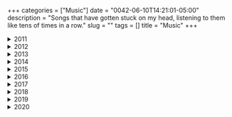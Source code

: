 +++
categories = ["Music"]
date = "0042-06-10T14:21:01-05:00"
description = "Songs that have gotten stuck on my head, listening to them like tens of times in a row."
slug = ""
tags = []
title = "Music"
+++


<details>
<summary>2011</summary>


_July 10th, 2011._
<center><iframe width="560" height="315" src="https://www.youtube-nocookie.com/embed/EzCKrwOme2U" frameborder="0" allow="accelerometer; autoplay; encrypted-media; gyroscope; picture-in-picture" allowfullscreen></iframe></center>
<center>_"Change everything you are, and everything you were"_</center>


_September 15th, 2011._
<center><iframe width="560" height="315" src="https://www.youtube-nocookie.com/embed/VK3Q4SLVkAU" frameborder="0" allow="accelerometer; autoplay; encrypted-media; gyroscope; picture-in-picture" allowfullscreen></iframe></center>
<center>_"The circle only has one side"_</center>


_October 1st, 2011._
<center><iframe width="560" height="315" src="https://www.youtube-nocookie.com/embed/rn7MmS3vazU" frameborder="0" allow="accelerometer; autoplay; encrypted-media; gyroscope; picture-in-picture" allowfullscreen></iframe></center>
<center>I truly believe **Echoes** was made to go along **2001: A Space Odyssey**.\\
_"And no one called us to the land, and no one knows the where's or why's"_</center>


_November 16th, 2011._
<center><iframe width="560" height="315" src="https://www.youtube-nocookie.com/embed/HBe9vkmD-Os" frameborder="0" allow="accelerometer; autoplay; encrypted-media; gyroscope; picture-in-picture" allowfullscreen></iframe></center>
<center>_"What we've become, is contrary to what we want"_</center>


_December 1st, 2011._
<center><iframe width="560" height="315" src="https://www.youtube-nocookie.com/embed/C4FG_xZAzsQ" frameborder="0" allow="accelerometer; autoplay; encrypted-media; gyroscope; picture-in-picture" allowfullscreen></iframe></center>
<center>_"One day this chalk outline will circle this city"_</center>


_December 10th, 2011._
<center><iframe width="560" height="315" src="https://www.youtube-nocookie.com/embed/9yAxIdkF2Qo" frameborder="0" allow="accelerometer; autoplay; encrypted-media; gyroscope; picture-in-picture" allowfullscreen></iframe></center>
<center>_"I'll lay down in the sand and let the ocean lead, carry me to Innisfree like pollen on the breeze"_</center>


</details>
<details>
<summary>2012</summary>


_January 2th, 2012._
<center><iframe width="560" height="315" src="https://www.youtube-nocookie.com/embed/lKJ8n8xYd-Q" frameborder="0" allow="accelerometer; autoplay; encrypted-media; gyroscope; picture-in-picture" allowfullscreen></iframe></center>
<center>_"Remember when you were young, you shone like the sun"_</center>
<center>_"Now there's a look in your eyes, like black holes in the sky"_</center>


_February 25th, 2012._
<center><iframe width="560" height="315" src="https://www.youtube-nocookie.com/embed/mUxIaUVk8Ng" frameborder="0" allow="accelerometer; autoplay; encrypted-media; gyroscope; picture-in-picture" allowfullscreen></iframe></center>
<center>_"There are memories from my shining teen years, burnt into my eyes, aren't there?"_</center>


_May 27th, 2012._
<center><iframe width="560" height="315" src="https://www.youtube-nocookie.com/embed/RaTPw8M0NbM" frameborder="0" allow="accelerometer; autoplay; encrypted-media; gyroscope; picture-in-picture" allowfullscreen></iframe></center>
<center>_"These wars, they can't be won, and do you want them to go on, and on and on"_</center>


_June 16th, 2012._
<center><iframe width="560" height="315" src="https://www.youtube-nocookie.com/embed/0fcRa5Z6LmU" frameborder="0" allow="accelerometer; autoplay; encrypted-media; gyroscope; picture-in-picture" allowfullscreen></iframe></center>
<center>_"In the water where I center my emotion, all the world can pass me by"_</center>


_July 9th, 2012._
<center><iframe width="560" height="315" src="https://www.youtube-nocookie.com/embed/2w6kHS_IRrE" frameborder="0" allow="accelerometer; autoplay; encrypted-media; gyroscope; picture-in-picture" allowfullscreen></iframe></center>
<center>_"Are you such a dreamer, to put the world to rights?"_</center>


_July 15th, 2012._
<center><iframe width="560" height="315" src="https://www.youtube-nocookie.com/embed/KQH2Kq1QXaI" frameborder="0" allow="accelerometer; autoplay; encrypted-media; gyroscope; picture-in-picture" allowfullscreen></iframe></center>
<center>_"Well, am I getting closer? Will I ever get there? Does it even matter? Do I really need it?"_</center>


_August 30th, 2012._
<center><iframe width="560" height="315" src="https://www.youtube-nocookie.com/embed/HYyw0Zv1iw4" frameborder="0" allow="accelerometer; autoplay; encrypted-media; gyroscope; picture-in-picture" allowfullscreen></iframe></center>
<center>_"Steal me now and forever, I'll steal something good for you"_</center>


_September 23rd, 2012._
<center><iframe width="560" height="315" src="https://www.youtube-nocookie.com/embed/BbWBRnDK_AE" frameborder="0" allow="accelerometer; autoplay; encrypted-media; gyroscope; picture-in-picture" allowfullscreen></iframe></center>
<center>On this day I listened to this song **33 times** while developing [this](https://www.youtube.com/watch?v=CiVLUqopDKA).\\
_"Don't get any big ideas, they're not gonna happen"_</center>


_September 28th, 2012._
<center><iframe width="560" height="315" src="https://www.youtube-nocookie.com/embed/XJ2S2_TpWN8" frameborder="0" allow="accelerometer; autoplay; encrypted-media; gyroscope; picture-in-picture" allowfullscreen></iframe></center>
<center>_"The time has come to destroy your supremacy"_</center>


_October 14th, 2012._
<center><iframe width="560" height="315" src="https://www.youtube-nocookie.com/embed/jkhVjm9iGFc" frameborder="0" allow="accelerometer; autoplay; encrypted-media; gyroscope; picture-in-picture" allowfullscreen></iframe></center>
<center>_"I choose to survive, whatever it takes"_</center>


</details>
<details>
<summary>2013</summary>


_February 2th, 2013._
<center><iframe width="560" height="315" src="https://www.youtube-nocookie.com/embed/M8ep7f8fFSI" frameborder="0" allow="accelerometer; autoplay; encrypted-media; gyroscope; picture-in-picture" allowfullscreen></iframe></center>
<center>_"The only one who's judging you is yourself, nobody else"_</center>


_February 4th, 2013._
<center><iframe width="560" height="315" src="https://www.youtube-nocookie.com/embed/UVadPWNLiZs" frameborder="0" allow="accelerometer; autoplay; encrypted-media; gyroscope; picture-in-picture" allowfullscreen></iframe></center>
<center>**Oracular Spectacular** is a fucking amazing album.\\
_"I am fire, where's my form?"_</center>


_March 13th, 2013._
<center><iframe width="560" height="315" src="https://www.youtube-nocookie.com/embed/hO1pn6D-t4M" frameborder="0" allow="accelerometer; autoplay; encrypted-media; gyroscope; picture-in-picture" allowfullscreen></iframe></center>
<center>_"...Shall consume the world to ashes"_</center>


_April 27th, 2013._
<center><iframe width="560" height="315" src="https://www.youtube-nocookie.com/embed/fTaOlBWcl48" frameborder="0" allow="accelerometer; autoplay; encrypted-media; gyroscope; picture-in-picture" allowfullscreen></iframe></center>
<center>_"Pleased to meet you take my hand, there is no way back from here"_</center>


_May 15th, 2013._
<center><iframe width="560" height="315" src="https://www.youtube-nocookie.com/embed/_Osc5Zc9jSE" frameborder="0" allow="accelerometer; autoplay; encrypted-media; gyroscope; picture-in-picture" allowfullscreen></iframe></center>
<center>_"The clock puts its hands 'round, the hourglass waist"_</center>


_May 29th, 2013._
<center><iframe width="560" height="315" src="https://www.youtube-nocookie.com/embed/eBG7P-K-r1Y" frameborder="0" allow="accelerometer; autoplay; encrypted-media; gyroscope; picture-in-picture" allowfullscreen></iframe></center>
<center>_"The only thing I'll ever ask of you, you've got to promise not to stop when I say"_</center>


_June 28th, 2013._
<center><iframe width="560" height="315" src="https://www.youtube-nocookie.com/embed/evG2DDmSdxM" frameborder="0" allow="accelerometer; autoplay; encrypted-media; gyroscope; picture-in-picture" allowfullscreen></iframe></center>
<center>I’ve never heard the word _“fucking”_ said so beautifully.</center>


_August 7th, 2013._
<center><iframe width="560" height="315" src="https://www.youtube-nocookie.com/embed/dfbg5qv03Hk" frameborder="0" allow="accelerometer; autoplay; encrypted-media; gyroscope; picture-in-picture" allowfullscreen></iframe></center>
<center>_"I could never know what the dead man sees, I could never know what the deaf man hears"_</center>


_August 8th, 2013._
<center><iframe width="560" height="315" src="https://www.youtube-nocookie.com/embed/Y22tIJ6toPY" frameborder="0" allow="accelerometer; autoplay; encrypted-media; gyroscope; picture-in-picture" allowfullscreen></iframe></center>
<center>**Goodfellas** is an incredible movie.\\
_"My clothes may still be torn and tattled, but in my heart I'd be a king"_</center>


</details>
<details>
<summary>2014</summary>


_February 5th, 2014._
<center><iframe width="560" height="315" src="https://www.youtube-nocookie.com/embed/DuQ4WSF6MkQ" frameborder="0" allow="accelerometer; autoplay; encrypted-media; gyroscope; picture-in-picture" allowfullscreen></iframe></center>
<center>_"... And smiles as the puppets dance, in the court of the crimson king"_</center>


_March 10th, 2014._
<center><iframe width="560" height="315" src="https://www.youtube-nocookie.com/embed/56hqrlQxMMI" frameborder="0" allow="accelerometer; autoplay; encrypted-media; gyroscope; picture-in-picture" allowfullscreen></iframe></center>
<center>_"Don’t say **words** you’re gonna regret, don’t let the **fire** rush to your head"_</center>


_March 28th, 2014._
<center><iframe width="560" height="315" src="https://www.youtube-nocookie.com/embed/d3sA5plF6kE" frameborder="0" allow="accelerometer; autoplay; encrypted-media; gyroscope; picture-in-picture" allowfullscreen></iframe></center>
<center>_"I feel the salty waves come in, I feel them crash against my skin,\\
and I smile as I respire **because I know they'll never win**"_</center>


_April 20th, 2014._
<center><iframe width="560" height="315" src="https://www.youtube-nocookie.com/embed/iMfjROpKCnw" frameborder="0" allow="accelerometer; autoplay; encrypted-media; gyroscope; picture-in-picture" allowfullscreen></iframe></center>
<center>_"I'll never get your bullet out of my mind"_</center>


_August 19th, 2014._
<center><iframe width="560" height="315" src="https://www.youtube-nocookie.com/embed/bc0KhhjJP98" frameborder="0" allow="accelerometer; autoplay; encrypted-media; gyroscope; picture-in-picture" allowfullscreen></iframe></center>
<center>I **love** the **Guardians of The Galaxy** soundtrack.</center>
<center>_"Come and get your love"_</center>


_October 14th, 2014._
<center><iframe width="560" height="315" src="https://www.youtube-nocookie.com/embed/2iUfn5vJI7Q" frameborder="0" allow="accelerometer; autoplay; encrypted-media; gyroscope; picture-in-picture" allowfullscreen></iframe></center>
<center>_"How can I tell you I was wrong?"_</center>


_November 16th, 2014._
<center><iframe width="560" height="315" src="https://www.youtube-nocookie.com/embed/J0RKpmjjpLQ" frameborder="0" allow="accelerometer; autoplay; encrypted-media; gyroscope; picture-in-picture" allowfullscreen></iframe></center>
<center>It was with this piece of music that I fell in love for the rest of my life with **Philip Glass**' music.</center>


_December 10th, 2014._
<center><iframe width="560" height="315" src="https://www.youtube-nocookie.com/embed/lK0t7O-e3yw" frameborder="0" allow="accelerometer; autoplay; encrypted-media; gyroscope; picture-in-picture" allowfullscreen></iframe></center>
<center>_"It feels so good in the bay"_</center>


_December 28th, 2014._
<center><iframe width="560" height="315" src="https://www.youtube-nocookie.com/embed/AZKcl4-tcuo" frameborder="0" allow="accelerometer; autoplay; encrypted-media; gyroscope; picture-in-picture" allowfullscreen></iframe></center>
<center>_"Is there life on Mars?"_</center>


</details>
<details>
<summary>2015</summary>


_April 8th, 2015._
<center><iframe width="560" height="315" src="https://www.youtube-nocookie.com/embed/p-HI3kd5jPc" frameborder="0" allow="accelerometer; autoplay; encrypted-media; gyroscope; picture-in-picture" allowfullscreen></iframe></iframe></center>
<center>**2009**. Astronomy. 10th Grade. Crazy times.\\
_"Tongue-tied and twisted, just an Earth-bound misfit, I"_</center>


_March 30th, 2015._
<center><iframe width="560" height="315" src="https://www.youtube.com/embed/l2cyFpa0mo8" frameborder="0" allow="accelerometer; autoplay; encrypted-media; gyroscope; picture-in-picture" allowfullscreen></iframe></center>
<center>_"Mr. Sandman, bring me a dream"_</center>


_May 20st, 2015._
<center><iframe width="560" height="315" src="https://www.youtube-nocookie.com/embed/bK7HJvmgFnM" frameborder="0" allow="accelerometer; autoplay; encrypted-media; gyroscope; picture-in-picture" allowfullscreen></iframe></center>
<center>I had a **very intense** lucid dream and this song was in it.</center>


_May 21st, 2015._
<iframe width="560" height="315" src="https://www.youtube-nocookie.com/embed/JwYX52BP2Sk" frameborder="0" allow="accelerometer; autoplay; encrypted-media; gyroscope; picture-in-picture" allowfullscreen></iframe>
<center>_"You are young and life is long and there is time to kill today"_</center>


_July 7th, 2015._
<center><iframe width="560" height="315" src="https://www.youtube-nocookie.com/embed/zPOCZaxjFcU" frameborder="0" allow="accelerometer; autoplay; encrypted-media; gyroscope; picture-in-picture" allowfullscreen></iframe></center>
<center>_"I remember every word you said, I remember voices in my head"_</center>

[![01]][01]
<center>_"We love you, drunk Ted"_</center>


_July 19th, 2015._
<center><iframe width="560" height="315" src="https://www.youtube-nocookie.com/embed/4TZPYWfJ6yU" frameborder="0" allow="accelerometer; autoplay; encrypted-media; gyroscope; picture-in-picture" allowfullscreen></iframe></center>
<center>_"Slipped off into the slipstream, she's looking for the summer dream,\\
Came down from the mountain, to find another machine"_</center>


_October 21st, 2015._
<center><iframe width="560" height="315" src="https://www.youtube-nocookie.com/embed/KCkgYhtz64U" frameborder="0" allow="accelerometer; autoplay; encrypted-media; gyroscope; picture-in-picture" allowfullscreen></iframe></center>
<center>Today's the day Marty McFly arrived to the future.\\
_"First time you feel it, it might make you sad, next time you feel it it might make you mad"_</center>


_October 23th, 2015._
<center><iframe width="560" height="315" src="https://www.youtube-nocookie.com/embed/pR_5QRO6kPM" frameborder="0" allow="accelerometer; autoplay; encrypted-media; gyroscope; picture-in-picture" allowfullscreen></iframe></center>
<center>I'm going home.</center>


_October 27th, 2015._
<center><iframe width="560" height="315" src="https://www.youtube-nocookie.com/embed/G_sBOsh-vyI" frameborder="0" allow="accelerometer; autoplay; encrypted-media; gyroscope; picture-in-picture" allowfullscreen></iframe></center>
<center>I felt in love with **Muse** with this song in 2008, and today I get to see them live.\\
_"Don't waste your time, or time will waste you"_</center>


_November 17th, 2015._
<center><iframe width="560" height="315" src="https://www.youtube-nocookie.com/embed/CvFH_6DNRCY" frameborder="0" allow="accelerometer; autoplay; encrypted-media; gyroscope; picture-in-picture" allowfullscreen></iframe></center>
<center>Like **Radiohead** [once wrote](https://www.youtube.com/watch?v=INvrv9ppxvQ), _"I was dropped from the moonbeam, and sailed on shooting stars"_</center>


_December 22nd, 2015._
<center><iframe width="560" height="315" src="https://www.youtube-nocookie.com/embed/onRk0sjSgFU" frameborder="0" allow="accelerometer; autoplay; encrypted-media; gyroscope; picture-in-picture" allowfullscreen></iframe></center>
<center>Things are ███ in their right place.</center>


</details>
<details>
<summary>2016</summary>


_January 30th, 2016._
<center><iframe width="560" height="315" src="https://www.youtube-nocookie.com/embed/IU2wBKoDOzg" frameborder="0" allow="accelerometer; autoplay; encrypted-media; gyroscope; picture-in-picture" allowfullscreen></iframe></center>
<center>I really love this cover of **David Bowie**'s [song](https://www.youtube.com/watch?v=g33-W9t2q2Q).\\
_"I spoke into his eyes, I thought you died alone, a long long time ago"_</center>


_April 23rd, 2016._
<center><iframe width="560" height="315" src="https://www.youtube-nocookie.com/embed/amCYjep3KMQ" frameborder="0" allow="accelerometer; autoplay; encrypted-media; gyroscope; picture-in-picture" allowfullscreen></iframe></center>
<center>_"The same blood runs through both of us, the blood of a beast who wanders"_</center>


_May 30th, 2016._
<center><iframe width="560" height="315" src="https://www.youtube-nocookie.com/embed/hxDZYi0li88" frameborder="0" allow="accelerometer; autoplay; encrypted-media; gyroscope; picture-in-picture" allowfullscreen></iframe></center>
<center>_"Oh, there's a hole inside my boat, and I need to stay afloat, for the summer"_</center>


_June 10th, 2016._
<center><iframe width="560" height="315" src="https://www.youtube-nocookie.com/embed/K-SRvG6NAFY" frameborder="0" allow="accelerometer; autoplay; encrypted-media; gyroscope; picture-in-picture" allowfullscreen></iframe></center>
<center>_"I stare at the stars, and the sky up above, and think, what am I made of?"_</center>


_July 10th, 2016._
<center><iframe width="560" height="315" src="https://www.youtube-nocookie.com/embed/EfZ8E0tAXPY" frameborder="0" allow="accelerometer; autoplay; encrypted-media; gyroscope; picture-in-picture" allowfullscreen></iframe></center>
<center>An unforgettable road trip down [California 1](https://en.wikipedia.org/wiki/California_State_Route_1).\\
_"I reach as far as I can see, just to change this melody"_</center>


_July 13th, 2016._
<center><iframe width="560" height="315" src="https://www.youtube-nocookie.com/embed/_wFMY0r7X-w" frameborder="0" allow="accelerometer; autoplay; encrypted-media; gyroscope; picture-in-picture" allowfullscreen></iframe></center>
<center>_"I fell asleep amid the flowers, for a couple of hours on a beautiful day"_</center>


_August 4th, 2016._
<center><iframe width="560" height="315" src="https://www.youtube-nocookie.com/embed/74xG578R3Ss" frameborder="0" allow="accelerometer; autoplay; encrypted-media; gyroscope; picture-in-picture" allowfullscreen></iframe></center>
<center><iframe width="560" height="315" src="https://www.youtube-nocookie.com/embed/9NEMMak1h-Y" frameborder="0" allow="accelerometer; autoplay; encrypted-media; gyroscope; picture-in-picture" allowfullscreen></iframe></center>
<center>_"Wake me in a thousand years, when computers can shed tears"_</center>


_August 22nd, 2016._
<center><iframe width="560" height="315" src="https://www.youtube-nocookie.com/embed/UmFFTkjs-O0" frameborder="0" allow="accelerometer; autoplay; encrypted-media; gyroscope; picture-in-picture" allowfullscreen></iframe></center>
<center>_"And you finally found all your courage, to let it all go"_</center>


_October 4th, 2016._
<center><iframe width="560" height="315" src="https://www.youtube-nocookie.com/embed/KDGMU6sdVBE" frameborder="0" allow="accelerometer; autoplay; encrypted-media; gyroscope; picture-in-picture" allowfullscreen></iframe></center>
<center>_"Darling so share with me, your love if you have enough,\\
Your tears if your holding back, or pain if that’s what it is"_</center>


_October 13th, 2016._
<center><iframe width="560" height="315" src="https://www.youtube-nocookie.com/embed/GVAUnKK1DdQ" frameborder="0" allow="accelerometer; autoplay; encrypted-media; gyroscope; picture-in-picture" allowfullscreen></iframe></center>
<center>This is a race against time itself.</center>


_December 31st, 2016._
<center><iframe width="560" height="315" src="https://www.youtube-nocookie.com/embed/8IJzYAda1wA" frameborder="0" allow="accelerometer; autoplay; encrypted-media; gyroscope; picture-in-picture" allowfullscreen></iframe></center>
<center> This was the last great **christmas** for a long time.\\
_"Hold me close and hold me fast"_</center>


</details>
<details>
<summary>2017</summary>


_April 29th, 2017._
<center><iframe width="560" height="315" src="https://www.youtube-nocookie.com/embed/aQUlA8Hcv4s" frameborder="0" allow="accelerometer; autoplay; encrypted-media; gyroscope; picture-in-picture" allowfullscreen></iframe></center>
<center>_"It's a beautiful new day"_</center>


_June 1st, 2017._
<center><iframe width="560" height="315" src="https://www.youtube-nocookie.com/embed/GTWqwSNQCcg" frameborder="0" allow="accelerometer; autoplay; encrypted-media; gyroscope; picture-in-picture" allowfullscreen></iframe></center>
<center>It's been one month of me living in [Amsterdam](https://z10z.xyz/amsterdam-bookingcom-and-me/), so excited and nervous about the future.</center>
<center>_"Is this the start of something wonderful and new?"_</center>


_September 11th, 2017._
<center><iframe width="560" height="315" src="https://www.youtube-nocookie.com/embed/-eohHwsplvY" frameborder="0" allow="accelerometer; autoplay; encrypted-media; gyroscope; picture-in-picture" allowfullscreen></iframe></center>
<center>Watching **LCD Soundsystem** live is insane.</center>
<center>_"Maybe you're right, maybe I'm wrong, and just maybe you're right"_</center>


_October 11th, 2017._
<center><iframe width="560" height="315" src="https://www.youtube-nocookie.com/embed/0Gkhol2Q1og" frameborder="0" allow="accelerometer; autoplay; encrypted-media; gyroscope; picture-in-picture" allowfullscreen></iframe></center>
<center>_"Hunger like a storm, how do I begin?"_</center>


_October 14th, 2017._
<center><iframe width="560" height="315" src="https://www.youtube-nocookie.com/embed/USAQQnQzaSs" frameborder="0" allow="accelerometer; autoplay; encrypted-media; gyroscope; picture-in-picture" allowfullscreen></iframe></center>
<center>I'm living in a different planet.</center>


_October 31st, 2017._
<center><iframe width="560" height="315" src="https://www.youtube-nocookie.com/embed/9spGH0YMkj8" frameborder="0" allow="accelerometer; autoplay; encrypted-media; gyroscope; picture-in-picture" allowfullscreen></iframe></center>
<center>**The Shining** is an amazing movie. Watching it on **Halloween**, in a nearly [100 year old theater](https://en.wikipedia.org/wiki/Tuschinski) brings the [experience](https://media.pathe.nl/gfx_content/bioscoop/Tuschinski/PatheTuschinski_FoyerBeneden1b.jpg) to a [whole new level](https://media.pathe.nl/gfx_content/bioscoop/Tuschinski/PatheTuschinski_Zaal1i.jpg).


_December 24th, 2017._
<center><iframe width="560" height="315" src="https://www.youtube-nocookie.com/embed/_ScM9pKlCfo" frameborder="0" allow="accelerometer; autoplay; encrypted-media; gyroscope; picture-in-picture" allowfullscreen></iframe></center>
<center>_"If I had my way I would never leave, keep building these random memories"_</center>


</details>
<details>
<summary>2018</summary>


_March 14th, 2018._
<center><iframe width="560" height="315" src="https://www.youtube-nocookie.com/embed/Leo74b3rqXQ" frameborder="0" allow="accelerometer; autoplay; encrypted-media; gyroscope; picture-in-picture" allowfullscreen></iframe></center>
<center>_"For millions of years mankind lived just like the animals.\\
Then something happened which unleashed the power of our imagination.\\
We learned to talk (And we learned to listen)"_\\
- **[Stephen Hawking](https://en.wikipedia.org/wiki/Stephen_Hawking)**</center>


_June 1st, 2018._
<center><iframe width="560" height="315" src="https://www.youtube-nocookie.com/embed/9-WfR91ETXo" frameborder="0" allow="accelerometer; autoplay; encrypted-media; gyroscope; picture-in-picture" allowfullscreen></iframe></center>
<center>What a lovely summer.</center>


_August 15th, 2018._
<center><iframe width="560" height="315" src="https://www.youtube-nocookie.com/embed/iYYRH4apXDo" frameborder="0" allow="accelerometer; autoplay; encrypted-media; gyroscope; picture-in-picture" allowfullscreen></iframe></center>
<center>_"Planet Earth is blue, and there's nothing I can do"_</center>

<center>_"The stars, like dust, encircle me.\\
In the living mists of light;\\
And all of space I seem to see\\
In one vast burst of sight."_\\
- **Isaac Asimov**'s _"The Stars Like Dust"_</center>


_September 28th, 2018._
<center><iframe width="560" height="315" src="https://www.youtube-nocookie.com/embed/QRjllL-MP0U" frameborder="0" allow="accelerometer; autoplay; encrypted-media; gyroscope; picture-in-picture" allowfullscreen></iframe></center>
<center>I'm in a dream.</center>


_November 15th, 2018._
<center><iframe width="560" height="315" src="https://www.youtube-nocookie.com/embed/PNmCyZQ4AHk" frameborder="0" allow="accelerometer; autoplay; encrypted-media; gyroscope; picture-in-picture" allowfullscreen></iframe></center>
<center>_"I'll see you in the trees"_</center>


_November 20th, 2018._
<center><iframe width="560" height="315" src="https://www.youtube-nocookie.com/embed/MBWJ_f9Qblk" frameborder="0" allow="accelerometer; autoplay; encrypted-media; gyroscope; picture-in-picture" allowfullscreen></iframe></center>
<center>_"Death is the road to awe"_</center>


_December 11th, 2018._
<center><iframe width="560" height="315" src="https://www.youtube-nocookie.com/embed/bZwJFpNm7W4" frameborder="0" allow="accelerometer; autoplay; encrypted-media; gyroscope; picture-in-picture" allowfullscreen></iframe></center>
<center>_"Try this trick and spin it"_</center>


</details>
<details>
<summary>2019</summary>


_March 28th, 2019._
<center><iframe width="560" height="315" src="https://www.youtube-nocookie.com/embed/QczxCxFRUf0" frameborder="0" allow="accelerometer; autoplay; encrypted-media; gyroscope; picture-in-picture" allowfullscreen></iframe></center>
<center>**Twin Peaks**' _The Return: Part 8_ is the craziest TV episode I've ever seen.</center>
<center>_"I can't remember much of anything anymore"_</center>


_March 29th, 2019._
<center><iframe width="560" height="315" src="https://www.youtube-nocookie.com/embed/HZ4uzD_hLds" frameborder="0" allow="accelerometer; autoplay; encrypted-media; gyroscope; picture-in-picture" allowfullscreen></iframe></center>
<center>_"It is the springtime of my loving, the second season I am to know"_</center>


_May 21st, 2019._
<center><iframe width="560" height="315" src="https://www.youtube-nocookie.com/embed/NN9iogpzVhc" frameborder="0" allow="accelerometer; autoplay; encrypted-media; gyroscope; picture-in-picture" allowfullscreen></iframe></center>
<center>_"It's getting hard to be someone, but it all works out"_</center>


_July 2nd, 2019._
<center><iframe width="560" height="315" src="https://www.youtube-nocookie.com/embed/eKClwkbDO1o" frameborder="0" allow="accelerometer; autoplay; encrypted-media; gyroscope; picture-in-picture" allowfullscreen></iframe></center>
<center>_"Surrender your ego, be free, be free, to yourself"_</center>


_July 22nd, 2019._
<center><iframe width="560" height="315" src="https://www.youtube-nocookie.com/embed/oXWMt4vkQ80" frameborder="0" allow="accelerometer; autoplay; encrypted-media; gyroscope; picture-in-picture" allowfullscreen></iframe></center>
<center>_"I need a fix 'cause I'm going down, down to the pits that I left uptown"_</center>


_September 2, 2019._
<center><iframe width="560" height="315" src="https://www.youtube-nocookie.com/embed/z6c9Ejfu-iU" frameborder="0" allow="accelerometer; autoplay; encrypted-media; gyroscope; picture-in-picture" allowfullscreen></iframe></center>
<center>_"Children, wake up, hold your mistake up, before they turn the summer into dust"_</center>


_December 17th, 2019._
<center><iframe width="560" height="315" src="https://www.youtube-nocookie.com/embed/ptxwWt2JeGQ" frameborder="0" allow="accelerometer; autoplay; encrypted-media; gyroscope; picture-in-picture" allowfullscreen></iframe></center>
<center>_"I've been in this town so long that back in the city, I've been taken for lost and gone"_</center>


_December 24th, 2019._
<center><iframe width="560" height="315" src="https://www.youtube-nocookie.com/embed/UX2SRgr5Wg8" frameborder="0" allow="accelerometer; autoplay; encrypted-media; gyroscope; picture-in-picture" allowfullscreen></iframe></center>
<center>_"Something must be wrong when everything is right"_</center>


</details>
<details>
<summary>2020</summary>


_March 1st, 2020._
<center><iframe width="560" height="315" src="https://www.youtube-nocookie.com/embed/wRMkOY9OrbU" frameborder="0" allow="accelerometer; autoplay; encrypted-media; gyroscope; picture-in-picture" allowfullscreen></iframe></center>
<center>The **end of the world**, but with jazz.\\
_"The ones you love mean more than anything"_</center>


_April 16th, 2020._
<center><iframe width="560" height="315" src="https://www.youtube-nocookie.com/embed/HB6Ch_VAfIk" frameborder="0" allow="accelerometer; autoplay; encrypted-media; gyroscope; picture-in-picture" allowfullscreen></iframe></center>
<center>**[2020](https://en.wikipedia.org/wiki/2020)** is a _hell_ of a year.</center>


_April 20th, 2020._
<center><iframe width="560" height="315" src="https://www.youtube-nocookie.com/embed/l9_p-nhZXLg" frameborder="0" allow="accelerometer; autoplay; encrypted-media; gyroscope; picture-in-picture" allowfullscreen></iframe></center>
<center><iframe width="560" height="315" src="https://www.youtube-nocookie.com/embed/Vcrb6365GsQ" frameborder="0" allow="accelerometer; autoplay; encrypted-media; gyroscope; picture-in-picture" allowfullscreen></iframe></center>
<center>_"If there is a hell, I’m sure this is how it smells, wish this were a dream, but no, it isn't"_</center>


_June 9th, 2020._
<center><iframe width="560" height="315" src="https://www.youtube-nocookie.com/embed/HuS5NuXRb5Y" frameborder="0" allow="accelerometer; autoplay; encrypted-media; gyroscope; picture-in-picture" allowfullscreen></iframe></center>
<center>_"Lives in a dream, waits at the window"_</center>


_July 19th, 2020._
<center><iframe width="560" height="315" src="https://www.youtube-nocookie.com/embed/mLRjFWDGs1g" frameborder="0" allow="accelerometer; autoplay; encrypted-media; gyroscope; picture-in-picture" allowfullscreen></iframe></center>
<center>_"I'm wearing my heart like a crown"_</center>


_August 27th, 2020._
<center><iframe width="560" height="315" src="https://www.youtube-nocookie.com/embed/WJeeA_O88Zw" frameborder="0" allow="accelerometer; autoplay; encrypted-media; gyroscope; picture-in-picture" allowfullscreen></iframe></center>
<center>[sᴘᴏɪʟᴇʀs] _"If dreams can't come true, then why not pretend?"_</center>


_August 31st, 2020._
<center><iframe width="560" height="315" src="https://www.youtube-nocookie.com/embed/ItnDN-XIh_g" frameborder="0" allow="accelerometer; autoplay; encrypted-media; gyroscope; picture-in-picture" allowfullscreen></iframe></center>
<center>This is pretty **intense**.</center>


</details>


[01]: https://i.imgur.com/ohi5oKo.jpg?1 "The Pineapple Incident"
